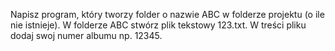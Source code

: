 Napisz program, który tworzy folder o nazwie ABC w folderze projektu (o ile nie istnieje). W folderze ABC stwórz plik tekstowy 123.txt. W treści pliku dodaj swoj numer albumu np. 12345.
